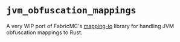 # `jvm_obfuscation_mappings`

A very WIP port of FabricMC's [mapping-io](https://github.com/FabricMC/mapping-io) library for
handling JVM obfuscation mappings to Rust.
